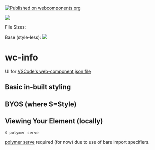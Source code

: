 [![Published on webcomponents.org](https://img.shields.io/badge/webcomponents.org-published-blue.svg)](https://www.webcomponents.org/element/wc-info)

<a href="https://nodei.co/npm/wc-info/"><img src="https://nodei.co/npm/wc-info.png"></a>

File Sizes:

Base (style-less):  <img src="http://img.badgesize.io/https://cdn.jsdelivr.net/npm/wc-info@0.0.8/dist/wc-info-base.iife.min.js?compression=gzip">

# wc-info

UI for [VSCode's web-component.json file](https://code.visualstudio.com/updates/v1_30#_html-custom-tags-attributes-support)

## Basic in-built styling

<!--
```
<custom-element-demo>
<template>
    <div>
        <wc-info href="https://unpkg.com/wc-info@0.0.9/web-components.json"></wc-info>
        <script type="module" src="https://unpkg.com/wc-info@0.0.9/wc-info.js?module"></script>
    </div>
</template>
</custom-element-demo>
```
-->

## BYOS (where S=Style)

<!--
```
<custom-element-demo>
  <template>
    <div>

        <wc-info-base href="https://unpkg.com/wc-info@0.0.9/web-components.json"></wc-info-base>
        <style>
        :host{
            display: block;
        }
        main{
            border-color:grey;
            border-width:1px;
            border-style:solid;
            padding:8px;
        }
        header{
            
            display:flex;
            flex-direction:row;
            justify-content:flex-start;
        }
        mark{
            flex:0 1 auto;
            position:absolute;
            left:50%;
            transform: translateX(-50%);
        }
        nav{
            margin-left:auto;
        }
        a{
            text-decoration:none;
        }
        .card {
                padding: 16px;
                mix-blend-mode: difference;
                display: flex;
                flex-direction: column;
                align-items: center;
                transition: all 0.3s cubic-bezier(.25, .8, .25, 1);

                /* Add shadows to create the "card" effect */
                box-shadow: 0 4px 8px 0 rgba(0, 0, 0, 0.2);
                /* transition: 0.3s; */
            }
        .WCLabel{
            font-weight: 800;
        }
        dt{
            font-weight: 700;
        }
        .WCInfo.card{
            display: flex;
            flex-direction: column;
            align-items: flex-start;
        }
        </style>
        <script type="module" src="https://unpkg.com/wc-info@0.0.9/wc-info-base.js?module"></script>
    </div>
  </template>
</custom-element-demo>
```
-->


## Viewing Your Element (locally)

```
$ polymer serve
```

[polymer serve](https://www.npmjs.com/package/polymer-cli) required (for now) due to use of bare import specifiers.






